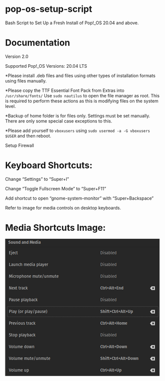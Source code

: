 # pop-os-setup-script
Bash Script to Set Up a Fresh Install of Pop!_OS 20.04 and above.


# Documentation

Version 2.0

Supported Pop!_OS Versions: 20.04 LTS

*Please install .deb files and files using other types of installation formats using files manually.

*Please copy the TTF Essential Font Pack from Extras into `/usr/share/fonts/` Use `sudo nautilus` to open the file manager as root. This is required to perform these actions as this is modifying files on the system level.

*Backup of home folder is for files only. Settings must be set manually. There are only some special case exceptions to this.

*Please add yourself to `vboxusers` using `sudo usermod -a -G vboxusers $USER` and then reboot.

Setup Firewall


# Keyboard Shortcuts:

Change “Settings” to “Super+I”

Change “Toggle Fullscreen Mode” to “Super+F11”

Add shortcut to open “gnome-system-monitor” with “Super+Backspace”

Refer to image for media controls on desktop keyboards.


# Media Shortcuts Image:
![Error](https://raw.githubusercontent.com/TechnologyMan101/pop-os-setup-script/master/Media_Shortcuts_Desktop_Pop.png)
